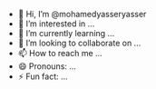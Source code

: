 - 👋 Hi, I’m @mohamedyasseryasser
- 👀 I’m interested in ...
- 🌱 I’m currently learning ...
- 💞️ I’m looking to collaborate on ...
- 📫 How to reach me ...
- 😄 Pronouns: ...
- ⚡ Fun fact: ...

<!---
mohamedyasseryasser/mohamedyasseryasser is a ✨ special ✨ repository because its `README.md` (this file) appears on your GitHub profile.
You can click the Preview link to take a look at your changes.
--->
